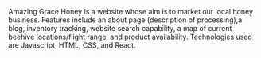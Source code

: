 Amazing Grace Honey is a website whose aim is to market our local honey business. Features include an about page (description of processing),a blog, inventory tracking, website search capability, a map of current beehive locations/flight range, and product availability. Technologies used are Javascript, HTML, CSS, and React.